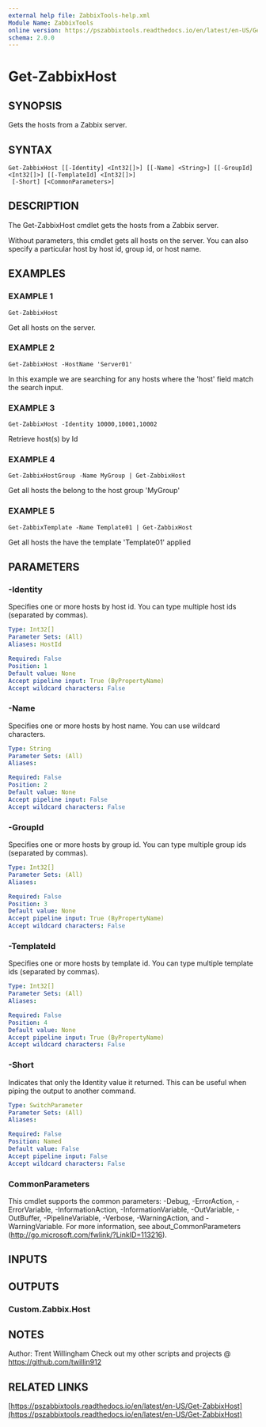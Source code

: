 ```yaml
---
external help file: ZabbixTools-help.xml
Module Name: ZabbixTools
online version: https://pszabbixtools.readthedocs.io/en/latest/en-US/Get-ZabbixHost
schema: 2.0.0
---
```


# Get-ZabbixHost

## SYNOPSIS
Gets the hosts from a Zabbix server.

## SYNTAX

```
Get-ZabbixHost [[-Identity] <Int32[]>] [[-Name] <String>] [[-GroupId] <Int32[]>] [[-TemplateId] <Int32[]>]
 [-Short] [<CommonParameters>]
```

## DESCRIPTION
The Get-ZabbixHost cmdlet gets the hosts from a Zabbix server.

Without parameters, this cmdlet gets all hosts on the server. 
You can also specify a particular host by host id, group id, or host name.

## EXAMPLES

### EXAMPLE 1
```
Get-ZabbixHost
```

Get all hosts on the server.

### EXAMPLE 2
```
Get-ZabbixHost -HostName 'Server01'
```

In this example we are searching for any hosts where the 'host' field match the search input.

### EXAMPLE 3
```
Get-ZabbixHost -Identity 10000,10001,10002
```

Retrieve host(s) by Id

### EXAMPLE 4
```
Get-ZabbixHostGroup -Name MyGroup | Get-ZabbixHost
```

Get all hosts the belong to the host group 'MyGroup'

### EXAMPLE 5
```
Get-ZabbixTemplate -Name Template01 | Get-ZabbixHost
```

Get all hosts the have the template 'Template01' applied

## PARAMETERS

### -Identity
Specifies one or more hosts by host id.
You can type multiple host ids (separated by commas).

```yaml
Type: Int32[]
Parameter Sets: (All)
Aliases: HostId

Required: False
Position: 1
Default value: None
Accept pipeline input: True (ByPropertyName)
Accept wildcard characters: False
```

### -Name
Specifies one or more hosts by host name. 
You can use wildcard characters.

```yaml
Type: String
Parameter Sets: (All)
Aliases:

Required: False
Position: 2
Default value: None
Accept pipeline input: False
Accept wildcard characters: False
```

### -GroupId
Specifies one or more hosts by group id.
You can type multiple group ids (separated by commas).

```yaml
Type: Int32[]
Parameter Sets: (All)
Aliases:

Required: False
Position: 3
Default value: None
Accept pipeline input: True (ByPropertyName)
Accept wildcard characters: False
```

### -TemplateId
Specifies one or more hosts by template id.
You can type multiple template ids (separated by commas).

```yaml
Type: Int32[]
Parameter Sets: (All)
Aliases:

Required: False
Position: 4
Default value: None
Accept pipeline input: True (ByPropertyName)
Accept wildcard characters: False
```

### -Short
Indicates that only the Identity value it returned. 
This can be useful when piping the output to another command.

```yaml
Type: SwitchParameter
Parameter Sets: (All)
Aliases:

Required: False
Position: Named
Default value: False
Accept pipeline input: False
Accept wildcard characters: False
```

### CommonParameters
This cmdlet supports the common parameters: -Debug, -ErrorAction, -ErrorVariable, -InformationAction, -InformationVariable, -OutVariable, -OutBuffer, -PipelineVariable, -Verbose, -WarningAction, and -WarningVariable. For more information, see about_CommonParameters (http://go.microsoft.com/fwlink/?LinkID=113216).

## INPUTS

## OUTPUTS

### Custom.Zabbix.Host
## NOTES
Author: Trent Willingham
Check out my other scripts and projects @ https://github.com/twillin912

## RELATED LINKS

[https://pszabbixtools.readthedocs.io/en/latest/en-US/Get-ZabbixHost](https://pszabbixtools.readthedocs.io/en/latest/en-US/Get-ZabbixHost)

